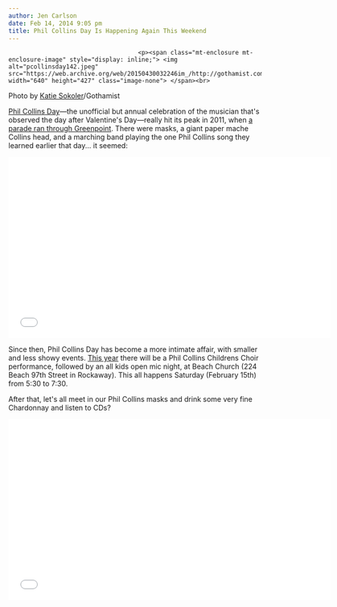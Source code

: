 ```yaml
---
author: Jen Carlson
date: Feb 14, 2014 9:05 pm
title: Phil Collins Day Is Happening Again This Weekend
---
```


	
										<p><span class="mt-enclosure mt-enclosure-image" style="display: inline;"> <img alt="pcollinsday142.jpeg" src="https://web.archive.org/web/20150430032246im_/http://gothamist.com/attachments/arts_jen/pcollinsday142.jpeg" width="640" height="427" class="image-none"> </span><br>
<span class="photo_caption">Photo by <a href="https://web.archive.org/web/20150430032246/http://colormekatie.blogspot.com/">Katie Sokoler</a>/Gothamist</span></p>

<p><a href="https://web.archive.org/web/20150430032246/http://gothamist.com/tags/philcollinsday">Phil Collins Day</a>&#x2014;the unofficial but annual celebration of the musician that&apos;s observed the day after Valentine&apos;s Day&#x2014;really hit its peak in 2011, when <a href="https://web.archive.org/web/20150430032246/http://gothamist.com/2011/02/16/we_were_there_phil_collins_day_para.php">a parade ran through Greenpoint</a>. There were masks, a giant paper mache Collins head, and a marching band playing the one Phil Collins song they learned earlier that day... it seemed:</p>

<p><iframe width="640" height="360" src="//web.archive.org/web/20150430032246if_/http://www.youtube.com/embed/qABK8ONvhiE" frameborder="0" allowfullscreen></iframe></p>

<p>Since then, Phil Collins Day has become a more intimate affair, with smaller and less showy events. <a href="https://web.archive.org/web/20150430032246/http://www.philcollinsday.com/">This year</a> there will be a Phil Collins Childrens Choir performance, followed by an all kids open mic night, at Beach Church (224 Beach 97th Street in Rockaway). This all happens Saturday (February 15th) from 5:30 to 7:30. </p>

<p>After that, let&apos;s all meet in our Phil Collins masks and drink some very fine Chardonnay and listen to CDs?</p>

<p><iframe width="640" height="360" src="//web.archive.org/web/20150430032246if_/http://www.youtube.com/embed/pmTyizVfCng" frameborder="0" allowfullscreen></iframe></p>					
										
									
				